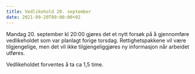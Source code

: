 ```yaml
---
title: Vedlikehold 20. september
date: 2021-09-20T09:00:00+02
---
```


Mandag 20. september kl 20:00 gjøres det et nytt forsøk på å gjennomføre vedlikeholdet som var planlagt forige torsdag. Rettighetspakkene vil være tilgjengelige, men det vil ikke tilgjengeliggjøres ny informasjon når arbeidet utføres. 

Vedlikeholdet forventes å ta ca 1,5 time.  

